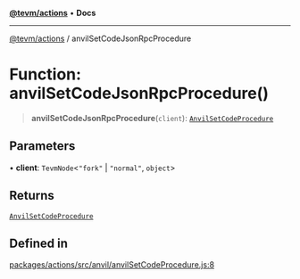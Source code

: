 [**@tevm/actions**](../README.md) • **Docs**

***

[@tevm/actions](../globals.md) / anvilSetCodeJsonRpcProcedure

# Function: anvilSetCodeJsonRpcProcedure()

> **anvilSetCodeJsonRpcProcedure**(`client`): [`AnvilSetCodeProcedure`](../type-aliases/AnvilSetCodeProcedure.md)

## Parameters

• **client**: `TevmNode`\<`"fork"` \| `"normal"`, `object`\>

## Returns

[`AnvilSetCodeProcedure`](../type-aliases/AnvilSetCodeProcedure.md)

## Defined in

[packages/actions/src/anvil/anvilSetCodeProcedure.js:8](https://github.com/evmts/tevm-monorepo/blob/main/packages/actions/src/anvil/anvilSetCodeProcedure.js#L8)
